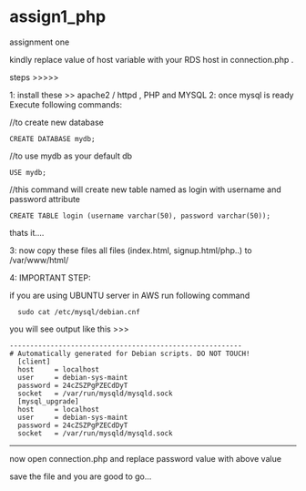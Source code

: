 # assign1_php
assignment one 

kindly replace value of host variable with your RDS host in connection.php .


steps >>>>>

1: install these >>  apache2 / httpd , PHP and MYSQL
2: once mysql is ready Execute following commands:


//to create new database

    CREATE DATABASE mydb;
    
//to use mydb as your default db
    
    USE mydb;                 

//this command will create new table named as login with username and password attribute

    CREATE TABLE login (username varchar(50), password varchar(50));
  
thats it....
    
3: now copy these files all files (index.html, signup.html/php..) to /var/www/html/

4: IMPORTANT STEP:
    
 if you are using UBUNTU server in AWS run following command
      
      sudo cat /etc/mysql/debian.cnf
    
you will see output like this >>>

    ---------------------------------------------------------
    # Automatically generated for Debian scripts. DO NOT TOUCH!
      [client]
      host     = localhost
      user     = debian-sys-maint
      password = 24cZSZPgPZECdDyT               
      socket   = /var/run/mysqld/mysqld.sock
      [mysql_upgrade]
      host     = localhost
      user     = debian-sys-maint
      password = 24cZSZPgPZECdDyT
      socket   = /var/run/mysqld/mysqld.sock
   ----------------------------------------------------- 

now open connection.php and replace password value with above value 

save the file and you are good to go...
    


